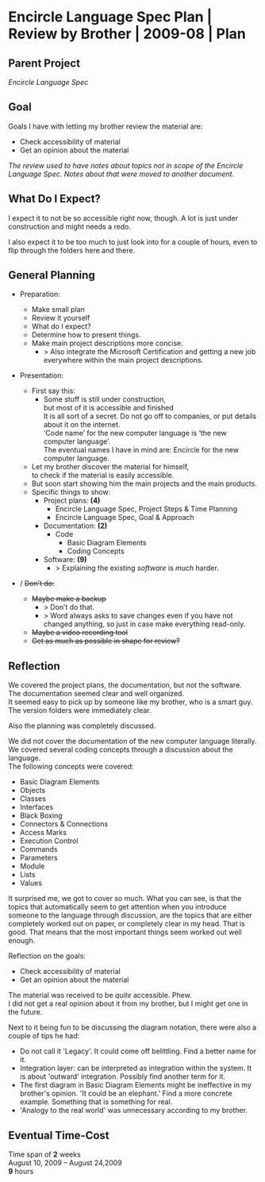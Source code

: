 ﻿Encircle Language Spec Plan | Review by Brother | 2009-08 | Plan
================================================================


Parent Project
--------------

*Encircle Language Spec*


Goal
----

Goals I have with letting my brother review the material are:

- Check accessibility of material
- Get an opinion about the material

*The review used to have notes about topics not in scope of the Encircle Language Spec. Notes about that were moved to another document.*


What Do I Expect?
-----------------

I expect it to not be so accessible right now, though. A lot is just under construction and might needs a redo.

I also expect it to be too much to just look into for a couple of hours, even to flip through the folders here and there.


General Planning
----------------

- Preparation:
    - Make small plan
    - Review it yourself
    - What do I expect?
    - Determine how to present things.
    - Make main project descriptions more concise.
        - \> Also integrate the Microsoft Certification and getting a new job everywhere within the main project descriptions.

- Presentation:
    - First say this:
        - Some stuff is still under construction,  
        but most of it is accessible and finished  
        It is all sort of a secret. Do not go off to companies, or put details about it on the internet.  
        ‘Code name’ for the new computer language is ‘the new computer language’.  
        The eventual names I have in mind are: Encircle for the new computer language.
    - Let my brother discover the material for himself,  
      to check if the material is easily accessible.
    - But soon start showing him the main projects and the main products.
    - Specific things to show:
        - Project plans: __(4)__
            - Encircle Language Spec, Project Steps & Time Planning
            - Encircle Language Spec, Goal & Approach
        - Documentation: __(2)__
            - Code
                - Basic Diagram Elements
                - Coding Concepts
        - Software: __(9)__
            - \> Explaining the existing *software* is *much* harder.

- / ~~Don’t do:~~
    - ~~Maybe make a backup~~
        - \> Don’t do that.
        - \> Word always asks to save changes even if you have not changed anything, so just in case make everything read-only.
    - ~~Maybe a video recording tool~~
    - ~~Get as much as possible in shape for review?~~


Reflection
-----------

We covered the project plans, the documentation, but not the software.  
The documentation seemed clear and well organized.  
It seemed easy to pick up by someone like my brother, who is a smart guy.  
The version folders were immediately clear.

Also the planning was completely discussed.

We did not cover the documentation of the new computer language literally.  
We covered several coding concepts through a discussion about the language.  
The following concepts were covered:

- Basic Diagram Elements
- Objects
- Classes
- Interfaces
- Black Boxing
- Connectors & Connections
- Access Marks
- Execution Control
- Commands
- Parameters
- Module
- Lists
- Values

It surprised me, we got to cover so much. What you can see, is that the topics that automatically seem to get attention when you introduce someone to the language through discussion, are the topics that are either completely worked out on paper, or completely clear in my head. That is good. That means that the most important things seem worked out well enough.

Reflection on the goals:

- Check accessibility of material
- Get an opinion about the material

The material was received to be *quite* accessible. Phew.  
I did not get a real opinion about it from my brother, but I might get one in the future.

Next to it being fun to be discussing the diagram notation, there were also a couple of tips he had:

- Do not call it 'Legacy'. It could come off belittling. Find a better name for it.
- Integration layer: can be interpreted as integration within the system. It is about 'outward' integration. Possibly find another term for it.
- The first diagram in Basic Diagram Elements might be ineffective in my brother's opinion. 'It could be an elephant.' Find a more concrete example. Something that is something for real.
- 'Analogy to the real world' was unnecessary according to my brother.


Eventual Time-Cost
------------------

Time span of __2__ weeks  
August 10, 2009 – August 24,2009  
__9__ hours